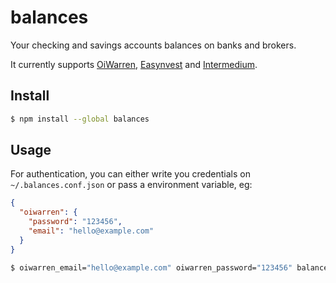 # balances

Your checking and savings accounts balances on banks and brokers.

It currently supports [OiWarren](https://oiwarren.com/), [Easynvest](https://www.easynvest.com.br/) and [Intermedium](https://www.intermedium.com.br/).

## Install

```bash
$ npm install --global balances
```

## Usage

For authentication, you can either write you credentials on `~/.balances.conf.json` or pass a environment variable, eg:
```json
{
  "oiwarren": {
    "password": "123456",
    "email": "hello@example.com"
  }
}
```

```bash
$ oiwarren_email="hello@example.com" oiwarren_password="123456" balances oiwarren
```
